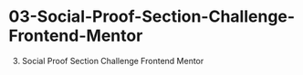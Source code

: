 # 03-Social-Proof-Section-Challenge-Frontend-Mentor
03. Social Proof Section Challenge Frontend Mentor
